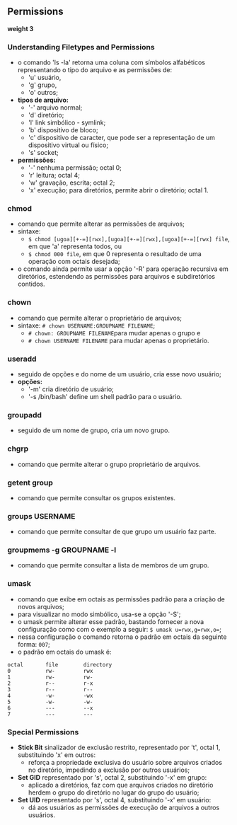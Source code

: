 ## Permissions
__weight 3__


### Understanding Filetypes and Permissions
- o comando 'ls -la' retorna uma coluna com símbolos alfabéticos representando o tipo do arquivo e as permissões de:
	- 'u' usuário, 
	- 'g' grupo, 
	- 'o' outros;
- __tipos de arquivo:__
	- '-' arquivo normal;
	- 'd' diretório;
	- 'l' link simbólico - symlink;
	- 'b' dispositivo de bloco;
	- 'c' dispositivo de caracter, que pode ser a representação de um dispositivo virtual ou físico;
	- 's' socket;
- __permissões:__
	- '-' nenhuma permissão; octal 0;
	- 'r' leitura; octal 4;
	- 'w' gravação, escrita; octal 2;
	- 'x' execução; para diretórios, permite abrir o diretório; octal 1.
	
### chmod
- comando que permite alterar as permissões de arquivos;
- sintaxe: 
	- ```$ chmod [ugoa][+-=][rwx],[ugoa][+-=][rwx],[ugoa][+-=][rwx] file```, em que 'a' representa todos, ou 
	- ```$ chmod 000 file```, em que 0 representa o resultado de uma operação com octais desejada;
- o comando ainda permite usar a opção '-R' para operação recursiva em diretórios, estendendo as permissões para arquivos e subdiretórios contidos.

### chown
- comando que permite alterar o proprietário de arquivos;
- sintaxe: ```# chown USERNAME:GROUPNAME FILENAME```;
	- ```# chown: GROUPNAME FILENAME```para mudar apenas o grupo e
	- ```# chown USERNAME FILENAME``` para mudar apenas o proprietário.

### useradd
- seguido de opções e do nome de um usuário, cria esse novo usuário;
- __opções:__
	- '-m' cria diretório de usuário;
	- '-s /bin/bash' define um shell padrão para o usuário.

### groupadd
- seguido de um nome de grupo, cria um novo grupo.
	
### chgrp
- comando que permite alterar o grupo proprietário de arquivos.

### getent group
- comando que permite consultar os grupos existentes.

### groups USERNAME
- comando que permite consultar de que grupo um usuário faz parte.

### groupmems -g GROUPNAME -l
- comando que permite consultar a lista de membros de um grupo.

### umask
- comando que exibe em octais as permissões padrão para a criação de novos arquivos;
- para visualizar no modo simbólico, usa-se a opção '-S';
- o umask permite alterar esse padrão, bastando fornecer a nova configuração como com o exemplo a seguir:
```$ umask u=rwx,g=rwx,o=```;
- nessa configuração o comando retorna o padrão em octais da seguinte forma:
``` 007 ```;
- o padrão em octais do umask é:
```
octal		file		directory
0			rw-			rwx
1			rw-			rw-
2			r--			r-x
3			r--			r--
4			-w-			-wx
5			-w-			-w-
6			---			--x
7			---			---
```

### Special Permissions
- __Stick Bit__ sinalizador de exclusão restrito, representado por 't', octal 1, substituindo 'x' em outros:
	- reforça a propriedade exclusiva do usuário sobre arquivos criados no diretório, impedindo a exclusão por outros usuários;
- __Set GID__ representado por 's', octal 2, substituindo '-x' em grupo:
	- aplicado a diretórios, faz com que arquivos criados no diretório herdem o grupo do diretório no lugar do grupo do usuário;
- __Set UID__ representado por 's', octal 4, substituindo '-x' em usuário:
	- dá aos usuários as permissões de execução de arquivos a outros usuários.